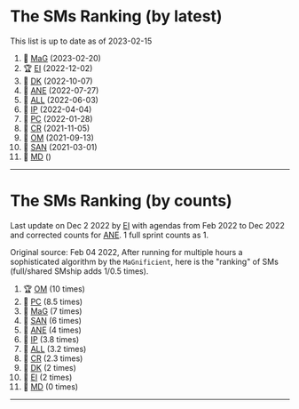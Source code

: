 # The SMs Ranking (by latest)

This list is up to date as of 2023-02-15

1.  🍫 [MaG] (2023-02-20)
2. 🏆 [EI] (2022-12-02) 
3. 🥈 [DK] (2022-10-07)
4. 🥉 [ANE] (2022-07-27)
5. 🍺 [ALL] (2022-06-03) 
6. 🧋 [IP] (2022-04-04)  
7. 🍫 [PC] (2022-01-28)
8. 🍫 [CR] (2021-11-05)
9. 🍫 [OM] (2021-09-13)
10. 🍫 [SAN] (2021-03-01)
11. 🍫 [MD] ()

----


# The SMs Ranking (by counts)


Last update on Dec 2 2022 by [EI] with agendas from Feb 2022 to Dec 2022 and corrected counts for [ANE]. 1 full sprint counts as 1.

Original source: Feb 04 2022, After running for multiple hours a sophisticated algorithm by the ``MaGnificient``,  here is the "ranking" of SMs  (full/shared SMship adds 1/0.5 times).

1. 🏆 [OM]  (10 times)
2. 🥈 [PC] (8.5 times)
3. 🍺 [MaG] (7 times) 
4. 🥉 [SAN] (6 times)
5. 🧋 [ANE] (4 times)  
6. 🍫 [IP] (3.8 times)
7. 🍫 [ALL] (3.2 times)
8. 🍫 [CR] (2.3 times)
9. 🍫 [DK] (2 times)
10. 🍫 [EI] (2 times) 
11. 🍫 [MD] (0 times) 

----


[ALL]:https://github.com/Surfict
[ANE]:https://github.com/GitHK
[BL]:https://github.com/dyollb
[CR]:https://github.com/colinRawlings
[DK]:https://github.com/mrnicegyu11
[EI]:https://github.com/elisabettai
[IP]:https://github.com/ignapas
[MaG]:https://github.com/mguidon
[OM]:https://github.com/odeimaiz
[PC]:https://github.com/pcrespov
[SAN]:https://github.com/sanderegg
[MD]:https://github.com/matusdrobuliak66

